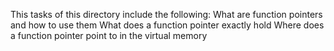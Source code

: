 This tasks of this directory include the following:
What are function pointers and how to use them
What does a function pointer exactly hold
Where does a function pointer point to in the virtual memory
